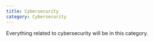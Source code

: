 ```yaml
---
title: Cybersecurity
category: Cybersecurity
---
```

Everything related to cybersecurity will be in this category.
